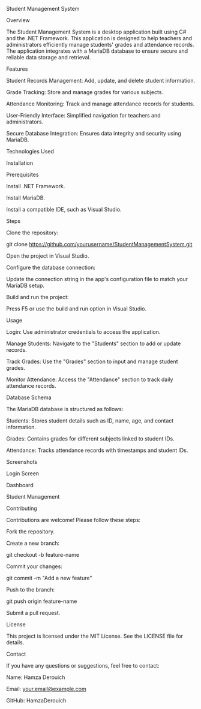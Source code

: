 Student Management System





Overview

The Student Management System is a desktop application built using C# and the .NET Framework. This application is designed to help teachers and administrators efficiently manage students' grades and attendance records. The application integrates with a MariaDB database to ensure secure and reliable data storage and retrieval.

Features

Student Records Management: Add, update, and delete student information.

Grade Tracking: Store and manage grades for various subjects.

Attendance Monitoring: Track and manage attendance records for students.

User-Friendly Interface: Simplified navigation for teachers and administrators.

Secure Database Integration: Ensures data integrity and security using MariaDB.

Technologies Used







Installation

Prerequisites

Install .NET Framework.

Install MariaDB.

Install a compatible IDE, such as Visual Studio.

Steps

Clone the repository:

git clone https://github.com/yourusername/StudentManagementSystem.git

Open the project in Visual Studio.

Configure the database connection:

Update the connection string in the app's configuration file to match your MariaDB setup.

Build and run the project:

Press F5 or use the build and run option in Visual Studio.

Usage

Login: Use administrator credentials to access the application.

Manage Students: Navigate to the "Students" section to add or update records.

Track Grades: Use the "Grades" section to input and manage student grades.

Monitor Attendance: Access the "Attendance" section to track daily attendance records.

Database Schema

The MariaDB database is structured as follows:

Students: Stores student details such as ID, name, age, and contact information.

Grades: Contains grades for different subjects linked to student IDs.

Attendance: Tracks attendance records with timestamps and student IDs.

Screenshots

Login Screen



Dashboard



Student Management



Contributing

Contributions are welcome! Please follow these steps:

Fork the repository.

Create a new branch:

git checkout -b feature-name

Commit your changes:

git commit -m "Add a new feature"

Push to the branch:

git push origin feature-name

Submit a pull request.

License

This project is licensed under the MIT License. See the LICENSE file for details.

Contact

If you have any questions or suggestions, feel free to contact:

Name: Hamza Derouich

Email: your.email@example.com

GitHub: HamzaDerouich

